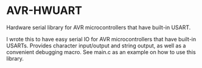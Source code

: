 # AVR-HWUART
Hardware serial library for AVR microcontrollers that have built-in USART.

I wrote this to have easy serial IO for AVR microcontrollers that have built-in USARTs.
Provides character input/output and string output, as well as a convenient debugging macro.
See main.c as an example on how to use this library.
